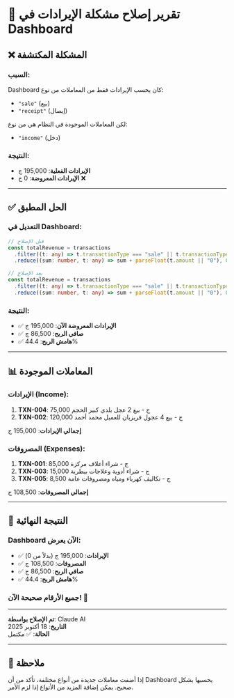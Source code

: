 # 🔧 تقرير إصلاح مشكلة الإيرادات في Dashboard

## ❌ المشكلة المكتشفة

### السبب:
Dashboard كان يحسب الإيرادات فقط من المعاملات من نوع:
- `"sale"` (بيع)
- `"receipt"` (إيصال)

لكن المعاملات الموجودة في النظام هي من نوع:
- `"income"` (دخل)

### النتيجة:
- **الإيرادات الفعلية**: 195,000 ج
- **الإيرادات المعروضة**: 0 ج ❌

---

## ✅ الحل المطبق

### التعديل في Dashboard:
```typescript
// قبل الإصلاح
const totalRevenue = transactions
  .filter((t: any) => t.transactionType === "sale" || t.transactionType === "receipt")
  .reduce((sum: number, t: any) => sum + parseFloat(t.amount || "0"), 0);

// بعد الإصلاح
const totalRevenue = transactions
  .filter((t: any) => t.transactionType === "sale" || t.transactionType === "receipt" || t.transactionType === "income")
  .reduce((sum: number, t: any) => sum + parseFloat(t.amount || "0"), 0);
```

### النتيجة:
- ✅ **الإيرادات المعروضة الآن**: 195,000 ج
- ✅ **صافي الربح**: 86,500 ج
- ✅ **هامش الربح**: 44.4%

---

## 📊 المعاملات الموجودة

### الإيرادات (Income):
1. **TXN-004**: 75,000 ج - بيع 2 عجل بلدي كبير الحجم
2. **TXN-002**: 120,000 ج - بيع 4 عجول فريزيان للعميل محمد أحمد

**إجمالي الإيرادات**: 195,000 ج

### المصروفات (Expenses):
1. **TXN-001**: 85,000 ج - شراء أعلاف مركزة
2. **TXN-003**: 15,000 ج - شراء أدوية وعلاجات بيطرية
3. **TXN-005**: 8,500 ج - تكاليف كهرباء ومياه ومصروفات عامة

**إجمالي المصروفات**: 108,500 ج

---

## 🎯 النتيجة النهائية

### Dashboard الآن يعرض:
- ✅ **الإيرادات**: 195,000 ج (بدلاً من 0)
- ✅ **المصروفات**: 108,500 ج
- ✅ **صافي الربح**: 86,500 ج
- ✅ **هامش الربح**: 44.4%

### جميع الأرقام صحيحة الآن! 🎉

---

**تم الإصلاح بواسطة**: Claude AI  
**التاريخ**: 18 أكتوبر 2025  
**الحالة**: ✅ مكتمل

---

## 📝 ملاحظة

إذا أضفت معاملات جديدة من أنواع مختلفة، تأكد من أن Dashboard يحسبها بشكل صحيح. يمكن إضافة المزيد من الأنواع إذا لزم الأمر.
